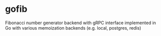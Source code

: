 # gofib
Fibonacci number generator backend with gRPC interface implemented in Go with various memoization backends (e.g. local, postgres, redis)
